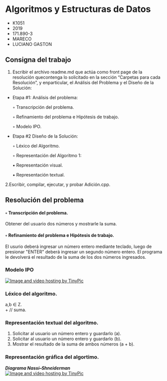 #  Algoritmos y Estructuras de Datos
*  K1051
*  2019
*  171.890-3
*  MARECO
*  LUCIANO GASTON

## Consigna del trabajo 

1. Escribir el archivo readme.md que actúa como front page de la resolución quecontenga lo solicitado 
en la sección “Carpetas para cada Resolución”, y enparticular, el Análisis del Problema y el Diseño 
de la Solución:
 *  Etapa #1: Análisis del problema:
 
    ◦  Transcripción del problema.
    
    ◦  Refinamiento del problema e Hipótesis de trabajo.
    
    ◦  Modelo IPO.
    
 *  Etapa #2 Diseño de la Solución:
 
    ◦  Léxico del Algoritmo.
    
    ◦  Representación del Algoritmo 1:
    
      ▪  Representación visual.
      
      ▪  Representación textual.
      
2.Escribir, compilar, ejecutar, y probar Adición.cpp.

## Resolución del problema


#### ◦ Transcripción del problema.
Obtener del usuario dos números y mostrarle la suma.

#### ◦ Refinamiento del problema e Hipótesis de trabajo.
El usurio deberá ingresar un número entero mediante teclado, luego de presionar "ENTER"
deberá ingresar un segundo número entero. El programa le devolverá el resultado de la 
suma de los dos números ingresados.

### Modelo IPO


<a href="http://es.tinypic.com?ref=qpzr" target="_blank"><img src="http://i63.tinypic.com/qpzr.jpg" border="0" alt="Image and video hosting by TinyPic"></a>


### Léxico del algoritmo.

 a,b ∈ Z.  
 \+ // suma.
 
### Representación textual del algoritmo.

1. Solicitar al usuario un número entero y guardarlo (a).
2. Solicitar al usuario un número entero y guardarlo (b).
3. Mostrar el resultado de la suma de ambos números (a + b).

### Representación gráfica del algortimo.  

***Diagrama Nassi–Shneiderman***  
<a href="http://es.tinypic.com?ref=684y0z" target="_blank"><img src="http://i68.tinypic.com/684y0z.jpg" border="0" alt="Image and video hosting by TinyPic"></a>








